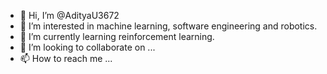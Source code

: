 - 👋 Hi, I’m @AdityaU3672
- 👀 I’m interested in machine learning, software engineering and robotics.
- 🌱 I’m currently learning reinforcement learning.
- 💞️ I’m looking to collaborate on ...
- 📫 How to reach me ...

<!---
AdityaU3672/AdityaU3672 is a ✨ special ✨ repository because its `README.md` (this file) appears on your GitHub profile.
You can click the Preview link to take a look at your changes.
--->
